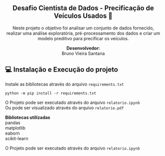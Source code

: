 
<span align="center">

##  Desafio Cientista de Dados - Precificação de Veículos Usados 🚙

</span>

<p align="center">
Neste projeto o objetivo foi analisar um conjunto de dados fornecido, realizar uma análise exploratória, pré-processamento dos dados e criar um modelo preditivo para precificar os veículos.
  
</p>


</span>

<p align="center">
<strong>Desenvolvedor:</strong><br />
Bruno Vieira Santana<br />
  
</p>


## 💻 Instalação e Execução do projeto

Instale as bibliotecas através do arquivo `requirements.txt`<br />
```
python -m pip install -r requirements.txt
```

O Projeto pode ser executado através do arquivo `relatorio.ipynb`<br />
Ou pode ser visualizado através do arquivo `relatorio.pdf`

<strong>Bibliotecas utilizadas</strong><br />
pandas<br />
matplotlib<br />
eaborn<br />
scikit-learn<br />


</p>

O Projeto pode ser executado através do arquivo `relatorio.ipynb`
